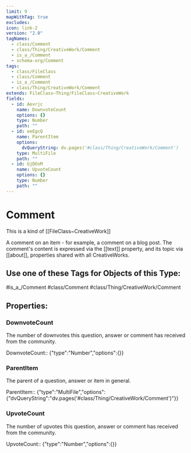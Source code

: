 ```yaml
---
limit: 9
mapWithTag: true
excludes: 
icon: link-2
version: "2.0"
tagNames:
  - class/Comment
  - class/Thing/CreativeWork/Comment
  - is_a_/Comment
  - schema-org/Comment
tags:
  - class/FileClass
  - class/Comment
  - is_a_/Comment
  - class/Thing/CreativeWork/Comment
extends: FileClass~Thing/FileClass~CreativeWork
fields:
  - id: Aevrjc
    name: DownvoteCount
    options: {}
    type: Number
    path: ""
  - id: eeEgcQ
    name: ParentItem
    options:
      dvQueryString: dv.pages('#class/Thing/CreativeWork/Comment')
    type: MultiFile
    path: ""
  - id: GjDOsM
    name: UpvoteCount
    options: {}
    type: Number
    path: ""
---
```


# Comment
This is a kind of [[FileClass~CreativeWork]]

A comment on an item - for example, a comment on a blog post. The comment's content is expressed via the [[text]] property, and its topic via [[about]], properties shared with all CreativeWorks.


## Use one of these Tags for Objects of this Type:

#is_a_/Comment
#class/Comment
#class/Thing/CreativeWork/Comment

## Properties:

### DownvoteCount
The number of downvotes this question, answer or comment has received from the community.

DownvoteCount:: {"type":"Number","options":{}}

### ParentItem
The parent of a question, answer or item in general.

ParentItem:: {"type":"MultiFile","options":{"dvQueryString":"dv.pages('#class/Thing/CreativeWork/Comment')"}}

### UpvoteCount
The number of upvotes this question, answer or comment has received from the community.

UpvoteCount:: {"type":"Number","options":{}}



